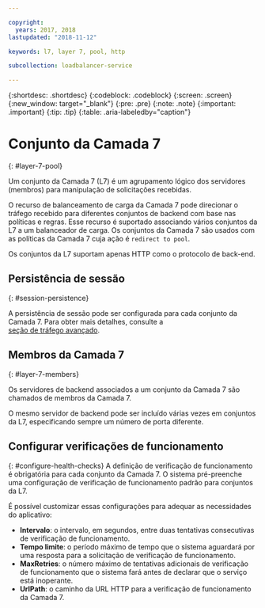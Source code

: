```yaml
---

copyright:
  years: 2017, 2018
lastupdated: "2018-11-12"

keywords: l7, layer 7, pool, http

subcollection: loadbalancer-service

---
```


{:shortdesc: .shortdesc}
{:codeblock: .codeblock}
{:screen: .screen}
{:new_window: target="_blank"}
{:pre: .pre}
{:note: .note}
{:important: .important}
{:tip: .tip}
{:table: .aria-labeledby="caption"}

# Conjunto da Camada 7
{: #layer-7-pool}

Um conjunto da Camada 7 (L7) é um agrupamento lógico dos servidores (membros) para manipulação de solicitações recebidas.

O recurso de balanceamento de carga da Camada 7 pode direcionar o tráfego recebido para diferentes conjuntos de backend com base
nas políticas e regras. Esse recurso é suportado associando vários conjuntos da L7 a um balanceador de carga. Os conjuntos da Camada 7 são usados com as políticas da Camada 7 cuja ação é `redirect to pool`.

Os conjuntos da L7 suportam apenas HTTP como o protocolo de back-end.

## Persistência de sessão
{: #session-persistence}

A persistência de sessão pode ser configurada para cada conjunto da Camada 7. Para obter mais detalhes, consulte a  
[seção de tráfego avançado](/docs/infrastructure/loadbalancer-service?topic=loadbalancer-service-advanced-traffic-management-with-ibm-cloud-load-balancer).

## Membros da Camada 7
{: #layer-7-members}

Os servidores de backend associados a um conjunto da Camada 7 são chamados de membros da Camada 7.

O mesmo servidor de backend pode ser incluído várias vezes em conjuntos da L7, especificando sempre um número de porta diferente.

## Configurar verificações de funcionamento
{: #configure-health-checks}
A definição de verificação de funcionamento é obrigatória para cada conjunto da Camada 7. O sistema pré-preenche uma configuração de verificação de funcionamento padrão para conjuntos da L7.

É possível customizar essas configurações para adequar as necessidades do aplicativo:

 * **Intervalo**: o intervalo, em segundos, entre duas tentativas consecutivas de verificação de funcionamento.
 * **Tempo limite**: o período máximo de tempo que o sistema aguardará por uma resposta para a solicitação de verificação de funcionamento.
 * **MaxRetries**: o número máximo de tentativas adicionais de verificação de funcionamento que o sistema fará antes de declarar que o serviço está inoperante.
 * **UrlPath**: o caminho da URL HTTP para a verificação de funcionamento da Camada 7.
